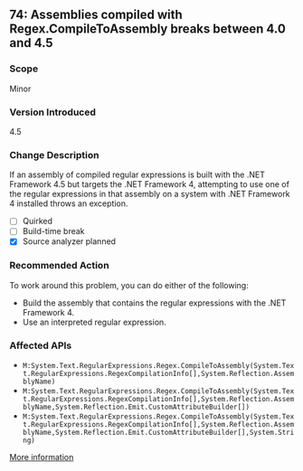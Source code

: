 ## 74: Assemblies compiled with Regex.CompileToAssembly breaks between 4.0 and 4.5

### Scope
Minor

### Version Introduced
4.5

### Change Description
If an assembly of compiled regular expressions is built with the .NET Framework 4.5 but targets the .NET Framework 4, attempting to use one of the regular expressions in that assembly on a system with .NET Framework 4 installed throws an exception.

- [ ] Quirked
- [ ] Build-time break
- [x] Source analyzer planned

### Recommended Action
To work around this problem, you can do either of the following:

- Build the assembly that contains the regular expressions with the .NET Framework 4.
- Use an interpreted regular expression.

### Affected APIs
* `M:System.Text.RegularExpressions.Regex.CompileToAssembly(System.Text.RegularExpressions.RegexCompilationInfo[],System.Reflection.AssemblyName)`
* `M:System.Text.RegularExpressions.Regex.CompileToAssembly(System.Text.RegularExpressions.RegexCompilationInfo[],System.Reflection.AssemblyName,System.Reflection.Emit.CustomAttributeBuilder[])`
* `M:System.Text.RegularExpressions.Regex.CompileToAssembly(System.Text.RegularExpressions.RegexCompilationInfo[],System.Reflection.AssemblyName,System.Reflection.Emit.CustomAttributeBuilder[],System.String)`

[More information](https://msdn.microsoft.com/en-us/library/hh367887\(v=vs.110\).aspx#core)
